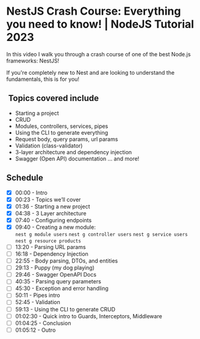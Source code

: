 # NestJS Crash Course: Everything you need to know! | NodeJS Tutorial 2023

In this video I walk you through a crash course of one of
the best Node.js frameworks: NestJS!

If you're completely new to Nest and are looking to
understand the fundamentals, this is for you!

##  Topics covered include

- Starting a project
- CRUD
- Modules, controllers, services, pipes
- Using the CLI to generate everything
- Request body, query params, url params
- Validation (class-validator)
- 3-layer architecture and dependency injection
- Swagger (Open API) documentation ... and more!

## Schedule

- [x] 00:00 - Intro
- [x] 00:23 - Topics we’ll cover
- [x] 01:36 - Starting a new project
- [x] 04:38 - 3 Layer architecture
- [x] 07:40 - Configuring endpoints
- [x] 09:40 - Creating a new module:  
  `nest g module users`
  `nest g controller users`
  `nest g service users`
  `nest g resource products`
- [ ] 13:20 - Parsing URL params
- [ ] 16:18 - Dependency Injection
- [ ] 22:55 - Body parsing, DTOs, and entities
- [ ] 29:13 - Puppy (my dog playing)
- [ ] 29:46 - Swagger OpenAPI Docs
- [ ] 40:35 - Parsing query parameters
- [ ] 45:30 - Exception and error handling
- [ ] 50:11 - Pipes intro
- [ ] 52:45 - Validation
- [ ] 59:13 - Using the CLI to generate CRUD
- [ ] 01:02:30 - Quick intro to Guards, Interceptors, Middleware
- [ ] 01:04:25 - Conclusion
- [ ] 01:05:12 - Outro
